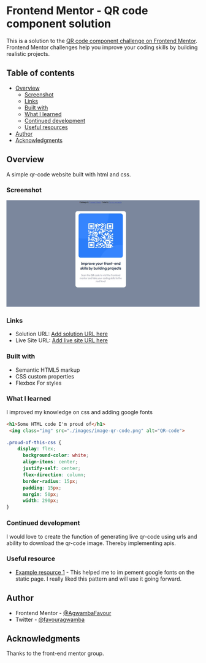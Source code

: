 # Frontend Mentor - QR code component solution

This is a solution to the [QR code component challenge on Frontend Mentor](https://www.frontendmentor.io/challenges/qr-code-component-iux_sIO_H). Frontend Mentor challenges help you improve your coding skills by building realistic projects. 

## Table of contents

- [Overview](#overview)
  - [Screenshot](#screenshot)
  - [Links](#links)
  - [Built with](#built-with)
  - [What I learned](#what-i-learned)
  - [Continued development](#continued-development)
  - [Useful resources](#useful-resources)
- [Author](#author)
- [Acknowledgments](#acknowledgments)


## Overview
A simple qr-code website built with html and css.

### Screenshot

![](./capture.jpg)


### Links

- Solution URL: [Add solution URL here](https://your-solution-url.com)
- Live Site URL: [Add live site URL here](https://your-live-site-url.com)


### Built with

- Semantic HTML5 markup
- CSS custom properties
- Flexbox
For styles


### What I learned
I improved my knowledge on css and adding google fonts

```html
<h1>Some HTML code I'm proud of</h1>
 <img class="img" src="./images/image-qr-code.png" alt="QR-code">
```
```css
.proud-of-this-css {
    display: flex;
      background-color: white;
      align-items: center;
      justify-self: center;
      flex-direction: column;
      border-radius: 15px;
      padding: 15px;
      margin: 50px;
      width: 290px;
}

```


### Continued development

I would love to create the function of generating live qr-code using urls and ability to download the qr-code image.
Thereby implementing apis.

### Useful resource

- [Example resource 1](https://www.youtube.com/watch?v=qgmLDPLApBY) - This helped me to im pement google fonts on the static page. I really liked this pattern and will use it going forward.


## Author

- Frontend Mentor - [@AgwambaFavour](https://www.frontendmentor.io/profile/AgwambaFavour)
- Twitter - [@favouragwamba](https://www.twitter.com/favouragwamba)


## Acknowledgments

Thanks to the front-end mentor group.
